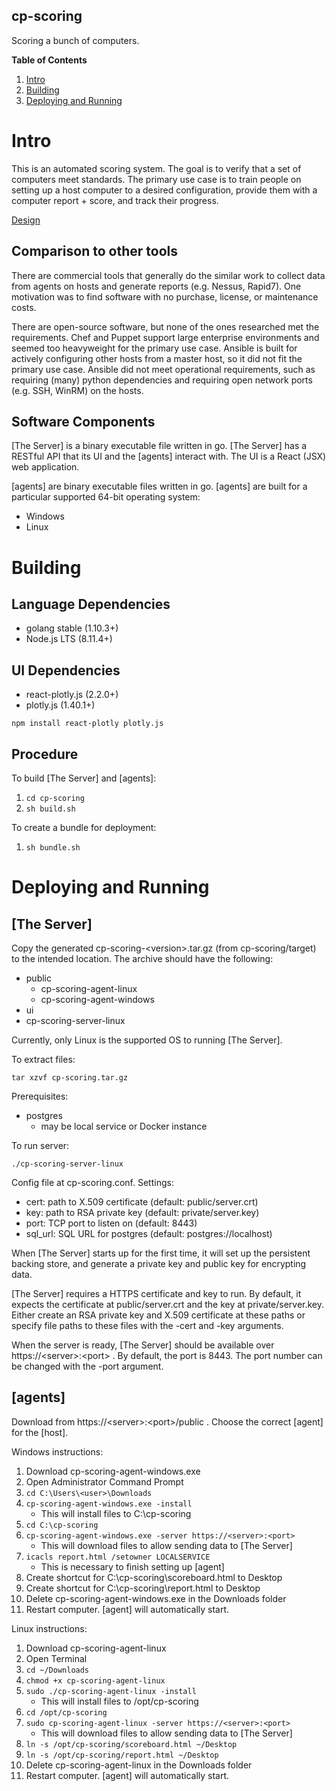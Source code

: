 cp-scoring
-----

Scoring a bunch of computers.

__Table of Contents__
1. [Intro](#intro)
1. [Building](#building)
1. [Deploying and Running](#deploying-and-running)

# Intro

This is an automated scoring system. The goal is to verify that a set of computers meet standards. The primary use case is to train people on setting up a host computer to a desired configuration, provide them with a computer report + score, and track their progress.

[Design](DESIGN.md)


## Comparison to other tools

There are commercial tools that generally do the similar work to collect data from agents on hosts and generate reports (e.g. Nessus, Rapid7). One motivation was to find software with no purchase, license, or maintenance costs.

There are open-source software, but none of the ones researched met the requirements. Chef and Puppet support large enterprise environments and seemed too heavyweight for the primary use case. Ansible is built for actively configuring other hosts from a master host, so it did not fit the primary use case. Ansible did not meet operational requirements, such as requiring (many) python dependencies and requiring open network ports (e.g. SSH, WinRM) on the hosts.

## Software Components

[The Server] is a binary executable file written in go. [The Server] has a RESTful API that its UI and the [agents] interact with. The UI is a React (JSX) web application.

[agents] are binary executable files written in go. [agents] are built for a particular supported 64-bit operating system:
* Windows
* Linux

# Building

## Language Dependencies

* golang stable (1.10.3+)
* Node.js LTS (8.11.4+)

## UI Dependencies

* react-plotly.js (2.2.0+)
* plotly.js (1.40.1+)

`npm install react-plotly plotly.js`

## Procedure

To build [The Server] and [agents]:

1. `cd cp-scoring`
1. `sh build.sh`

To create a bundle for deployment:
1. `sh bundle.sh`

# Deploying and Running

## [The Server]

Copy the generated cp-scoring-\<version\>.tar.gz (from cp-scoring/target) to the intended location. The archive should have the following:
* public
  * cp-scoring-agent-linux
  * cp-scoring-agent-windows
* ui
* cp-scoring-server-linux

Currently, only Linux is the supported OS to running [The Server].

To extract files:

`tar xzvf cp-scoring.tar.gz`

Prerequisites:
- postgres
  - may be local service or Docker instance

To run server:

`./cp-scoring-server-linux`

Config file at cp-scoring.conf. Settings:

- cert: path to X.509 certificate (default: public/server.crt)
- key: path to RSA private key (default: private/server.key)
- port: TCP port to listen on (default: 8443)
- sql_url: SQL URL for postgres (default: postgres://localhost)

When [The Server] starts up for the first time, it will set up the persistent backing store, and generate a private key and public key for encrypting data.

[The Server] requires a HTTPS certificate and key to run. By default, it expects the certificate at public/server.crt and the key at private/server.key. Either create an RSA private key and X.509 certificate at these paths or specify file paths to these files with the -cert and -key arguments.

When the server is ready, [The Server] should be available over https://\<server\>:\<port\> . By default, the port is 8443. The port number can be changed with the -port argument.

## [agents]

Download from https://\<server\>:\<port\>/public . Choose the correct [agent] for the [host].

Windows instructions:
1. Download cp-scoring-agent-windows.exe
1. Open Administrator Command Prompt
1. `cd C:\Users\<user>\Downloads`
1. `cp-scoring-agent-windows.exe -install`
   - This will install files to C:\cp-scoring
1. `cd C:\cp-scoring`
1. `cp-scoring-agent-windows.exe -server https://<server>:<port>`
   - This will download files to allow sending data to [The Server]
1. `icacls report.html /setowner LOCALSERVICE`
   - This is necessary to finish setting up [agent]
1. Create shortcut for C:\cp-scoring\scoreboard.html to Desktop
1. Create shortcut for C:\cp-scoring\report.html to Desktop
1. Delete cp-scoring-agent-windows.exe in the Downloads folder
1. Restart computer. [agent] will automatically start.

Linux instructions:

1. Download cp-scoring-agent-linux
1. Open Terminal
1. `cd ~/Downloads`
1. `chmod +x cp-scoring-agent-linux`
1. `sudo ./cp-scoring-agent-linux -install`
   - This will install files to /opt/cp-scoring
1. `cd /opt/cp-scoring`
1. `sudo cp-scoring-agent-linux -server https://<server>:<port>`
   - This will download files to allow sending data to [The Server]
1. `ln -s /opt/cp-scoring/scoreboard.html ~/Desktop`
1. `ln -s /opt/cp-scoring/report.html ~/Desktop`
1. Delete cp-scoring-agent-linux in the Downloads folder
1. Restart computer. [agent] will automatically start.
